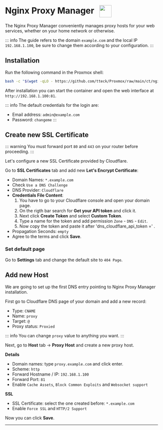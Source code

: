 # Nginx Proxy Manager <img src="/npm-icon.png" width="40" height="40" style="display:inline-block; vertical-align: middle; margin-left:10px;">

The Nginx Proxy Manager conveniently manages proxy hosts for your web services, whether on your home network or otherwise.

::: info
The guide refers to the domain <code>example.com</code> and the local IP <code>192.168.1.100</code>, be sure to change them according to your configuration.
:::

## Installation

Run the following command in the Proxmox shell:
```bash
bash -c "$(wget -qLO - https://github.com/tteck/Proxmox/raw/main/ct/nginxproxymanager.sh)"
```

After installation you can start the container and open the web interface at <code>ht<span>tp://</span>192.168.1.100:81</code>.

::: info
The default credentials for the login are:
- Email address: <code>admin<span>@</span>example.com</code>
- Password: <code>changeme</code>
:::

## Create new SSL Certificate
::: warning
You must forward port <code>80</code> and <code>443</code> on your router before proceeding.
:::

Let's configure a new SSL Certificate provided by Cloudflare.

Go to <strong>SSL Certificates</strong> tab and add new <strong>Let's Encrypt Certificate</strong>:

* Domain Names: <code>*.example.com</code>
* Check <code>Use a DNS Challenge</code>
* DNS Provider: <code>Cloudflare</code>
* <strong>Credentials File Content</strong>:
    1. You have to go to your Cloudflare console and open your domain page. 
    2. On the rigth bar search for <strong>Get your API token</strong> and click it. 
    3. Next click <strong>Create Token</strong> and select <strong>Custom Token</strong>. 
    4. Type a name for the token and add permission <code>Zone</code> - <code>DNS</code> - <code>Edit</code>. 
    5. Now copy the token and paste it after 'dns_cloudflare_api_token =' .
* Propagation Seconds: <code>empty</code>
* Agree to the terms and click <strong>Save</strong>.

### Set default page

Go to <strong>Settings</strong> tab and change the default site to <code>404 Page</code>.

## Add new Host

We are going to set up the first DNS entry pointing to Nginx Proxy Manager installation.

First go to Cloudflare DNS page of your domain and add a new record:
* Type: <code>CNAME</code>
* Name: <code>proxy</code>
* Target: <code>@</code>
* Proxy status: <code>Proxied</code>

::: info
You can change <code>proxy</code> value to anything you want.
:::

Next, go to <strong>Host</strong> tab -> <strong>Proxy Host</strong> and create a new proxy host.

<strong>Details</strong>
* Domain names: type <code>proxy.example.com</code> and click enter.
* Scheme: <code>http</code>
* Forward Hostname / IP: <code>192.168.1.100</code>
* Forward Port: <code>81</code>
* Enable <code>Cache Assets</code>, <code>Block Common Exploits</code> and <code>Websocket support</code>

<strong>SSL</strong>
* SSL Certificate: select the one created before: <code>*.example.com</code>
* Enable <code>Force SSL</code> and <code>HTTP/2 Support</code>

Now you can click <strong>Save</strong>.

---